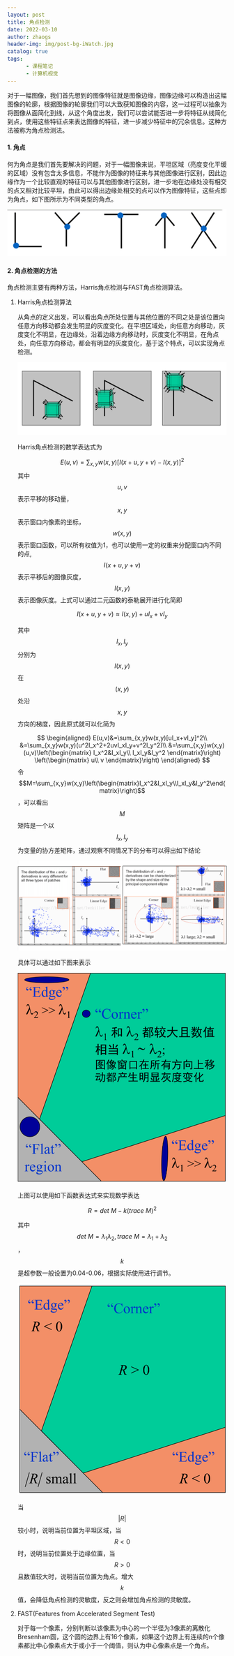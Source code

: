 ```yaml
---
layout: post
title: 角点检测
date: 2022-03-10
author: zhaogs
header-img: img/post-bg-iWatch.jpg
catalog: true
tags:
      - 课程笔记
      - 计算机视觉
---
```


对于一幅图像，我们首先想到的图像特征就是图像边缘，图像边缘可以构造出这幅图像的轮廓，根据图像的轮廓我们可以大致获知图像的内容，这一过程可以抽象为将图像从面简化到线，从这个角度出发，我们可以尝试能否进一步将特征从线简化到点，使用这些特征点来表达图像的特征，进一步减少特征中的冗余信息。这种方法被称为角点检测法。

#### 1. 角点

何为角点是我们首先要解决的问题，对于一幅图像来说，平坦区域（亮度变化平缓的区域）没有包含太多信息，不能作为图像的特征来与其他图像进行区别，因此边缘作为一个比较直观的特征可以与其他图像进行区别，进一步地在边缘处没有相交的点又相对比较平坦，由此可以得出边缘处相交的点可以作为图像特征，这些点即为角点，如下图所示为不同类型的角点。

![corner_1](/img/post/corner_1.png)

#### 2. 角点检测的方法

角点检测主要有两种方法，Harris角点检测与FAST角点检测算法。

1. Harris角点检测算法

   从角点的定义出发，可以看出角点所处位置与其他位置的不同之处是该位置向任意方向移动都会发生明显的灰度变化。在平坦区域处，向任意方向移动，灰度变化不明显，在边缘处，沿着边缘方向移动时，灰度变化不明显，在角点处，向任意方向移动，都会有明显的灰度变化，基于这个特点，可以实现角点检测。

   ![corner_2](/img/post/corner_2.png)

   Harris角点检测的数学表达式为

   
   $$
   E(u,v)=\sum_{x,y}w(x,y)\left[I(x+u,y+v)-I(x,y)\right]^2
   $$
   其中$$u,v$$表示平移的移动量，$$x,y$$表示窗口内像素的坐标，$$w(x,y)$$表示窗口函数，可以所有权值为1，也可以使用一定的权重来分配窗口内不同的点,$$I(x+u,y+v)$$表示平移后的图像灰度，$$I(x,y)$$表示图像灰度。上式可以通过二元函数的泰勒展开进行化简即

   
   $$
   I(x+u,y+v)\approx I(x,y)+uI_x+vI_y
   $$
   

   其中$$I_x,I_y$$分别为$$I(x,y)$$在$$(x,y)$$处沿$$x,y$$方向的梯度，因此原式就可以化简为

   
   $$
   \begin{aligned}
   E(u,v)&=\sum_{x,y}w(x,y)[uI_x+vI_y]^2\\
   &=\sum_{x,y}w(x,y)(u^2I_x^2+2uvI_xI_y+v^2I_y^2)\\
   &=\sum_{x,y}w(x,y)(u,v)\left(\begin{matrix}
   I_x^2&I_xI_y\\
   I_xI_y&I_y^2
   \end{matrix}\right)
   \left(\begin{matrix}
   u\\
   v
   \end{matrix}\right)
   \end{aligned}
   $$
   令$$M=\sum_{x,y}w(x,y)\left(\begin{matrix}I_x^2&I_xI_y\\I_xI_y&I_y^2\end{matrix}\right)$$，可以看出$$M$$矩阵是一个以$$I_x,I_y$$为变量的协方差矩阵​，通过观察不同情况下的分布可以得出如下结论

   ![corner_3](/img/post/corner_3.png)

   具体可以通过如下图来表示

   ![corner_4](/img/post/corner_4.png)

   上图可以使用如下函数表达式来实现数学表达

   
   $$
   R=det\ M-k(trace\ M)^2
   $$
   

   其中$$det\ M=\lambda_1\lambda_2,trace\ M=\lambda_1+\lambda_2$$，$$k$$是超参数一般设置为0.04-0.06，根据实际使用进行调节。

   ![corner_5](/img/post/corner_5.png)

   当$$|R|$$较小时，说明当前位置为平坦区域，当$$R<0$$时，说明当前位置处于边缘位置，当$$R>0$$且数值较大时，说明当前位置为角点。增大$$k$$值，会降低角点检测的灵敏度，反之则会增加角点检测的灵敏度。

2. FAST(Features from Accelerated Segment Test)

   对于每一个像素，分别判断以该像素为中心的一个半径为3像素的离散化Bresenham圆，这个圆的边界上有16个像素，如果这个边界上有连续的n个像素都比中心像素点大于或小于一个阈值，则认为中心像素点是一个角点。



